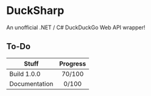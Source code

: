 # DuckSharp
An unofficial .NET / C# DuckDuckGo Web API wrapper!

## To-Do
| Stuff        | Progress
| ------------- |:-------------:
| Build 1.0.0      | 70/100
| Documentation      | 0/100
